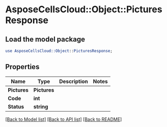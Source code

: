 # AsposeCellsCloud::Object::PicturesResponse 

## Load the model package
```perl
use AsposeCellsCloud::Object::PicturesResponse;
```

## Properties
Name | Type | Description | Notes
------------ | ------------- | ------------- | -------------
**Pictures** | **Pictures** |  |
**Code** | **int** |  |
**Status** | **string** |  |  

[[Back to Model list]](../README.md#documentation-for-models) [[Back to API list]](../README.md#documentation-for-api-endpoints) [[Back to README]](../README.md)


